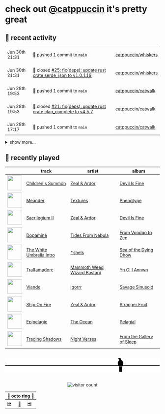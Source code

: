 # check out [@catppuccin](https://github.com/catppuccin) it's pretty great

## 📅 recent activity

<!-- SCRIPT:REPLACE:GITHUB -->
<table>
<tbody>
<tr>
<td><span title='2024-06-30T21:31:16+00:00'>Jun 30th 21:31</span></td>
<td>

🚢 pushed 1 commit to `main`

</td>
<td>

[catppuccin/whiskers](https://github.com/catppuccin/whiskers)

</td>
</tr>
<tr>
<td><span title='2024-06-30T21:31:16+00:00'>Jun 30th 21:31</span></td>
<td>

🎉 closed [#25: fix(deps): update rust crate serde_json to v1.0.119](https://github.com/catppuccin/whiskers/pull/25)

</td>
<td>

[catppuccin/whiskers](https://github.com/catppuccin/whiskers)

</td>
</tr>
<tr>
<td><span title='2024-06-28T19:53:52+00:00'>Jun 28th 19:53</span></td>
<td>

🚢 pushed 1 commit to `main`

</td>
<td>

[catppuccin/catwalk](https://github.com/catppuccin/catwalk)

</td>
</tr>
<tr>
<td><span title='2024-06-28T19:53:52+00:00'>Jun 28th 19:53</span></td>
<td>

🎉 closed [#21: fix(deps): update rust crate clap_complete to v4.5.7](https://github.com/catppuccin/catwalk/pull/21)

</td>
<td>

[catppuccin/catwalk](https://github.com/catppuccin/catwalk)

</td>
</tr>
<tr>
<td><span title='2024-06-28T17:17:35+00:00'>Jun 28th 17:17</span></td>
<td>

🚢 pushed 1 commit to `main`

</td>
<td>

[catppuccin/catwalk](https://github.com/catppuccin/catwalk)

</td>
</tr>
</tbody>
</table>

<details>
<summary>show more...</summary>
<table>
<tbody>
<tr>
<td><span title='2024-06-28T17:17:34+00:00'>Jun 28th 17:17</span></td>
<td>

🎉 closed [#20: fix(deps): update rust crate clap to v4.5.8](https://github.com/catppuccin/catwalk/pull/20)

</td>
<td>

[catppuccin/catwalk](https://github.com/catppuccin/catwalk)

</td>
</tr>
<tr>
<td><span title='2024-06-28T17:16:31+00:00'>Jun 28th 17:16</span></td>
<td>

🚢 pushed 1 commit to `main`

</td>
<td>

[catppuccin/whiskers](https://github.com/catppuccin/whiskers)

</td>
</tr>
<tr>
<td><span title='2024-06-28T17:16:31+00:00'>Jun 28th 17:16</span></td>
<td>

🎉 closed [#24: fix(deps): update rust crate clap to v4.5.8](https://github.com/catppuccin/whiskers/pull/24)

</td>
<td>

[catppuccin/whiskers](https://github.com/catppuccin/whiskers)

</td>
</tr>
<tr>
<td><span title='2024-06-28T17:15:54+00:00'>Jun 28th 17:15</span></td>
<td>

💬 commented on [#2449: add new showcase](https://github.com/catppuccin/catppuccin/pull/2449)

</td>
<td>

[catppuccin/catppuccin](https://github.com/catppuccin/catppuccin)

</td>
</tr>
<tr>
<td><span title='2024-06-28T17:15:39+00:00'>Jun 28th 17:15</span></td>
<td>

🚢 pushed 1 commit to `main`

</td>
<td>

[catppuccin/catppuccin](https://github.com/catppuccin/catppuccin)

</td>
</tr>
<tr>
<td><span title='2024-06-28T17:15:39+00:00'>Jun 28th 17:15</span></td>
<td>

🎉 closed [#2449: add new showcase](https://github.com/catppuccin/catppuccin/pull/2449)

</td>
<td>

[catppuccin/catppuccin](https://github.com/catppuccin/catppuccin)

</td>
</tr>
<tr>
<td><span title='2024-06-28T17:15:33+00:00'>Jun 28th 17:15</span></td>
<td>

🔍 reviewed [#2449: add new showcase](https://github.com/catppuccin/catppuccin/pull/2449)

</td>
<td>

[catppuccin/catppuccin](https://github.com/catppuccin/catppuccin)

</td>
</tr>
<tr>
<td><span title='2024-06-28T17:08:08+00:00'>Jun 28th 17:08</span></td>
<td>

🚢 pushed 1 commit to `main`

</td>
<td>

[catppuccin/catppuccin](https://github.com/catppuccin/catppuccin)

</td>
</tr>
<tr>
<td><span title='2024-06-28T17:08:08+00:00'>Jun 28th 17:08</span></td>
<td>

🎉 closed [#2448: chore(ports.yml): add suckless icon for dmenu](https://github.com/catppuccin/catppuccin/pull/2448)

</td>
<td>

[catppuccin/catppuccin](https://github.com/catppuccin/catppuccin)

</td>
</tr>
<tr>
<td><span title='2024-06-28T17:08:03+00:00'>Jun 28th 17:08</span></td>
<td>

🔍 reviewed [#2448: chore(ports.yml): add suckless icon for dmenu](https://github.com/catppuccin/catppuccin/pull/2448)

</td>
<td>

[catppuccin/catppuccin](https://github.com/catppuccin/catppuccin)

</td>
</tr>
<tr>
<td><span title='2024-06-28T08:58:57+00:00'>Jun 28th 08:58</span></td>
<td>

✅ closed [#2390: sent](https://github.com/catppuccin/catppuccin/issues/2390)

</td>
<td>

[catppuccin/catppuccin](https://github.com/catppuccin/catppuccin)

</td>
</tr>
<tr>
<td><span title='2024-06-28T08:58:57+00:00'>Jun 28th 08:58</span></td>
<td>

🚢 pushed 1 commit to `main`

</td>
<td>

[catppuccin/catppuccin](https://github.com/catppuccin/catppuccin)

</td>
</tr>
<tr>
<td><span title='2024-06-28T08:58:56+00:00'>Jun 28th 08:58</span></td>
<td>

🎉 closed [#2447: docs: add catppuccin/sent](https://github.com/catppuccin/catppuccin/pull/2447)

</td>
<td>

[catppuccin/catppuccin](https://github.com/catppuccin/catppuccin)

</td>
</tr>
<tr>
<td><span title='2024-06-27T16:27:36+00:00'>Jun 27th 16:27</span></td>
<td>

🚢 pushed 1 commit to `main`

</td>
<td>

[catppuccin/python](https://github.com/catppuccin/python)

</td>
</tr>
<tr>
<td><span title='2024-06-27T16:27:35+00:00'>Jun 27th 16:27</span></td>
<td>

🎉 closed [#55: chore(deps): update dependency ruff to ^0.5.0](https://github.com/catppuccin/python/pull/55)

</td>
<td>

[catppuccin/python](https://github.com/catppuccin/python)

</td>
</tr>
<tr>
<td><span title='2024-06-25T09:46:56+00:00'>Jun 25th 09:46</span></td>
<td>

💬 commented on [#2443: KiCad](https://github.com/catppuccin/catppuccin/issues/2443)

</td>
<td>

[catppuccin/catppuccin](https://github.com/catppuccin/catppuccin)

</td>
</tr>
</tbody>
</table>
</details>
<!-- SCRIPT:REPLACE:GITHUB -->

## 🎵 recently played

<!-- SCRIPT:REPLACE:SPOTIFY -->
| | track | artist | album |
| - | - | - | - |
| <img src="https://i.scdn.co/image/ab67616d00004851caf3f09b0c0777eda7f33f8d" width="48" height="48"> | [Children's Summon](https://open.spotify.com/track/19AxtqWqG5I2k4J1AwvLdC) | [Zeal & Ardor](https://open.spotify.com/artist/6yCjbLFZ9qAnWfsy9ujm5Y) | [Devil Is Fine](https://open.spotify.com/track/19AxtqWqG5I2k4J1AwvLdC) |
| <img src="https://i.scdn.co/image/ab67616d0000485154a49b442251370c60b195ee" width="48" height="48"> | [Meander](https://open.spotify.com/track/49QvoJ0cNZcYvGrFuTiXYZ) | [Textures](https://open.spotify.com/artist/6v9XKyEf4HKmUMr3D6weIO) | [Phenotype](https://open.spotify.com/track/49QvoJ0cNZcYvGrFuTiXYZ) |
| <img src="https://i.scdn.co/image/ab67616d00004851caf3f09b0c0777eda7f33f8d" width="48" height="48"> | [Sacrilegium II](https://open.spotify.com/track/2ESnnkOMDGSdlsCl8sWBxi) | [Zeal & Ardor](https://open.spotify.com/artist/6yCjbLFZ9qAnWfsy9ujm5Y) | [Devil Is Fine](https://open.spotify.com/track/2ESnnkOMDGSdlsCl8sWBxi) |
| <img src="https://i.scdn.co/image/ab67616d00004851e50241e7adfa2bce4b50e7ef" width="48" height="48"> | [Dopamine](https://open.spotify.com/track/7y9USehMh5BWR0tWXsXJ5K) | [Tides From Nebula](https://open.spotify.com/artist/1CzKORB9IN0EjPEyeKBIkf) | [From Voodoo to Zen](https://open.spotify.com/track/7y9USehMh5BWR0tWXsXJ5K) |
| <img src="https://i.scdn.co/image/ab67616d00004851107efdb33a3151a80dcff999" width="48" height="48"> | [The White Umbrella Intro](https://open.spotify.com/track/3dCa6h9s5oJWY7F9p3fMW4) | [*shels](https://open.spotify.com/artist/0Ivm3PYwfVFeq2trxYqLi2) | [Sea of the Dying Dhow](https://open.spotify.com/track/3dCa6h9s5oJWY7F9p3fMW4) |
| <img src="https://i.scdn.co/image/ab67616d00004851771b17286aada04e6730ebf1" width="48" height="48"> | [Tralfamadore](https://open.spotify.com/track/6u2nyRHqG2FYwVc7eMeJSL) | [Mammoth Weed Wizard Bastard](https://open.spotify.com/artist/144tOsApwFr8IORHSxLqLq) | [Yn Ol I Annwn](https://open.spotify.com/track/6u2nyRHqG2FYwVc7eMeJSL) |
| <img src="https://i.scdn.co/image/ab67616d00004851cc67823edfa84a31d0b4aa26" width="48" height="48"> | [Viande](https://open.spotify.com/track/1jmpQKBXlSgOHmkFGSMasA) | [Igorrr](https://open.spotify.com/artist/2p2uE4i92Dn4DkThfoKIB9) | [Savage Sinusoid](https://open.spotify.com/track/1jmpQKBXlSgOHmkFGSMasA) |
| <img src="https://i.scdn.co/image/ab67616d00004851f5096fa59cb75e06c848143d" width="48" height="48"> | [Ship On Fire](https://open.spotify.com/track/33xYKnhFtcxpHr5Q026kni) | [Zeal & Ardor](https://open.spotify.com/artist/6yCjbLFZ9qAnWfsy9ujm5Y) | [Stranger Fruit](https://open.spotify.com/track/33xYKnhFtcxpHr5Q026kni) |
| <img src="https://i.scdn.co/image/ab67616d00004851dfa0bfe98aafc414ba96a96b" width="48" height="48"> | [Epipelagic](https://open.spotify.com/track/5yPvCSfEazWcMkmXbtjqGh) | [The Ocean](https://open.spotify.com/artist/6fuALtryzj4cq7vkglKLxq) | [Pelagial](https://open.spotify.com/track/5yPvCSfEazWcMkmXbtjqGh) |
| <img src="https://i.scdn.co/image/ab67616d00004851c96a97e466f3428e8a3368a2" width="48" height="48"> | [Trading Shadows](https://open.spotify.com/track/01Ip8l10bfX9JpStYPk1C9) | [Night Verses](https://open.spotify.com/artist/55GUoQ2E2hze3842bFs4bb) | [From the Gallery of Sleep](https://open.spotify.com/track/01Ip8l10bfX9JpStYPk1C9) |

<!-- SCRIPT:REPLACE:SPOTIFY -->

<br>

<div align="center">

<picture>
    <source media="(prefers-color-scheme: light)" srcset="assets/pigeon-light.svg">
    <source media="(prefers-color-scheme: dark)" srcset="assets/pigeon-dark.svg">
    <img alt="pigeon sitting on a wire" src="assets/pigeon-light.svg">
</picture>

<br>
<br>

![visitor count](https://profile-counter.glitch.me/backwardspy/count.svg)

<table>
    <thead>
        <th colspan="3"><a href="https://octo-ring.com">🐙 octo ring 🐙</a></th>
    </thead>
    <tbody>
        <td><a href="https://octo-ring.com/p/backwardspy/prev">⏮️</a></td>
        <td><a href="https://octo-ring.com/p/backwardspy/random">🔀</a></td>
        <td><a href="https://octo-ring.com/p/backwardspy/next">⏭️</a></td>
    </tbody>
</table>

</div>
